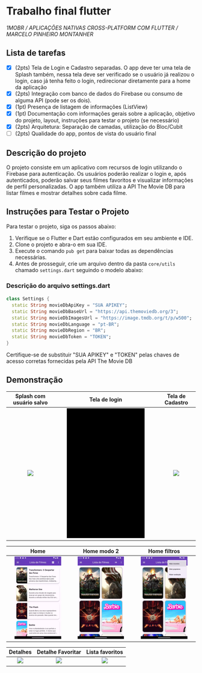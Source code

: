 # Trabalho final flutter

_1MOBR / APLICAÇÕES NATIVAS CROSS-PLATFORM COM FLUTTER / MARCELO PINHEIRO MONTANHER_

## Lista de tarefas

- [x] (2pts) Tela de Login e Cadastro separadas. O app deve ter uma tela de Splash também, nessa
  tela deve ser verificado se o usuário já realizou o login, caso já tenha feito o login,
  redirecionar diretamente para a home da aplicação
- [x] (2pts) Integração com banco de dados do Firebase ou consumo de alguma API (pode ser os dois).
- [x] (1pt) Presença de listagem de informações (ListView)
- [x] (1pt) Documentação com informações gerais sobre a aplicação, objetivo do projeto, layout,
  instruções para testar o projeto (se necessário)
- [x] (2pts) Arquitetura: Separação de camadas, utilização do Bloc/Cubit
- [ ] (2pts) Qualidade do app, pontos de vista do usuário final

## Descrição do projeto

O projeto consiste em um aplicativo com recursos de login utilizando o Firebase para autenticação.
Os usuários poderão realizar o login e, após autenticados, poderão salvar seus filmes favoritos e
visualizar informações de perfil personalizadas. O app também utiliza a API The Movie DB para listar
filmes e mostrar detalhes sobre cada filme.

## Instruções para Testar o Projeto

Para testar o projeto, siga os passos abaixo:

1. Verifique se o Flutter e Dart estão configurados em seu ambiente e IDE.
2. Clone o projeto e abra-o em sua IDE.
3. Execute o comando `pub get` para baixar todas as dependências necessárias.
4. Antes de prosseguir, crie um arquivo dentro da pasta `core/utils` chamado `settings.dart`
   seguindo o modelo abaixo:

### Descrição do arquivo settings.dart

```dart
class Settings {
  static String movieDbApiKey = "SUA APIKEY";
  static String movieDbBaseUrl = "https://api.themoviedb.org/3";
  static String movieDbImagesUrl = "https://image.tmdb.org/t/p/w500";
  static String movieDbLanguage = "pt-BR";
  static String movieDbRegion = "BR";
  static String movieDbToken = "TOKEN";
}
```

Certifique-se de substituir "SUA APIKEY" e "TOKEN" pelas chaves de acesso corretas fornecidas pela
API The Movie DB

## Demonstração

|           Splash com usuário salvo           |               Tela de login               |               Tela de Cadastro               |
|:--------------------------------------------:|:-----------------------------------------:|:--------------------------------------------:|
|    <img src="docs/Splash.gif" width=80%>     | <img src="docs/tela-login.gif" width=80%> | <img src="docs/tela-cadastro.gif" width=80%> |

|                     Home                     |                  Home modo 2                  |                Home filtros                 |
|:--------------------------------------------:|:---------------------------------------------:|:-------------------------------------------:|
| <img src="docs/lista-filmes.webp" width=80%> | <img src="docs/lista-filmes2.webp" width=80%> | <img src="docs/home-filtro.webp" width=80%> |

|                   Detalhes                   |          Detalhe Favoritar          |                 Lista favoritos                 |
|:--------------------------------------------:|:-----------------------------------:|:-----------------------------------------------:|
|   <img src="docs/detalhes.gif" width=100%>   | <img src="docs/like.gif" width=50%> | <img src="docs/lista-favoritos.gif" width=100%> |
